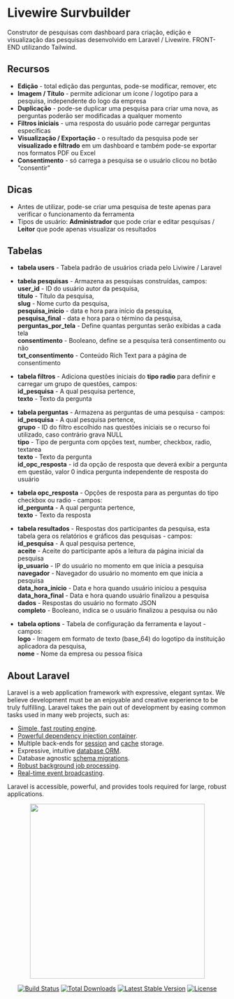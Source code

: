 # Livewire Survbuilder
Construtor de pesquisas com dashboard para criação, edição e visualização das pesquisas desenvolvido em Laravel / Livewire. FRONT-END utilizando Tailwind.

## Recursos
- <b>Edição</b> - total edição das perguntas, pode-se modificar, remover, etc
- <b>Imagem / Título</b> - permite adicionar um ícone / logotipo para a pesquisa, independente do logo da empresa
- <b>Duplicação</b> - pode-se duplicar uma pesquisa para criar uma nova, as perguntas poderão ser modificadas a qualquer momento
- <b>Filtros iniciais</b> - uma resposta do usuário pode carregar perguntas específicas
- <b>Visualização / Exportação</b> - o resultado da pesquisa pode ser <b>visualizado e filtrado</b> em um dashboard e também pode-se exportar nos formatos PDF ou Excel
- <b>Consentimento</b> - só carrega a pesquisa se o usuário clicou no botão "consentir"

## Dicas
- Antes de utilizar, pode-se criar uma pesquisa de teste apenas para verificar o funcionamento da ferramenta
- Tipos de usuário: <b>Administrador</b> que pode criar e editar pesquisas / <b>Leitor</b> que pode apenas visualizar os resultados

## Tabelas
- <b>tabela users</b> - Tabela padrão de usuários criada pelo Liviwire / Laravel<br>

- <b>tabela pesquisas</b> - Armazena as pesquisas construídas, campos: <br>
<b>user_id</b> - ID do usuário autor da pesquisa, <br>
<b>titulo</b> - Título da pesquisa, <br>
<b>slug</b> - Nome curto da pesquisa, <br> 
<b>pesquisa_inicio</b> - data e hora para início da pesquisa, <br>
<b>pesquisa_final</b> - data e hora para o término da pesquisa, <br>
<b>perguntas_por_tela</b> - Define quantas perguntas serão exibidas a cada tela <br>
<b>consentimento</b> - Booleano, define se a pesquisa terá consentimento ou não <br>
<b>txt_consentimento</b> - Conteúdo Rich Text para a página de consentimento <br>

- <b>tabela filtros</b> - Adiciona questões iniciais do <b>tipo radio</b> para definir e carregar um grupo de questões, campos: <br>
<b>id_pesquisa</b> - A qual pesquisa pertence, <br>
<b>texto</b> - Texto da pergunta <br>

- <b>tabela perguntas</b> - Armazena as perguntas de uma pesquisa - campos: <br>
<b>id_pesquisa</b> - A qual pesquisa pertence, <br>
<b>grupo</b> - ID do filtro escolhido nas questões iniciais se o recurso foi utilizado, caso contrário grava NULL <br>
<b>tipo</b> - Tipo de pergunta com opções text, number, checkbox, radio, textarea <br>
<b>texto</b> - Texto da pergunta <br>
<b>id_opc_resposta</b> - id da opção de resposta que deverá exibir a pergunta em questão, valor 0 indica pergunta independente de resposta do usuário <br>

- <b>tabela opc_resposta</b> - Opções de resposta para as perguntas do tipo checkbox ou radio - campos: <br>
<b>id_pergunta</b> - A qual pergunta pertence, <br>
<b>texto</b> - Texto da resposta <br>

- <b>tabela resultados</b> - Respostas dos participantes da pesquisa, esta tabela gera os relatórios e gráficos das pesquisas - campos: <br>
<b>id_pesquisa</b> - A qual pesquisa pertence, <br>
<b>aceite</b> - Aceite do participante após a leitura da página inicial da pesquisa <br>
<b>ip_usuario</b> - IP do usuário no momento em que inicia a pesquisa <br>
<b>navegador</b> - Navegador do usuário no momento em que inicia a pesquisa <br>
<b>data_hora_inicio</b> - Data e hora quando usuário iniciou a pesquisa <br>
<b>data_hora_final</b> - Data e hora quando usuário finalizou a pesquisa <br>
<b>dados</b> - Respostas do usuário no formato JSON <br>
<b>completo</b> - Booleano, indica se o usuário finalizou a pesquisa ou não <br>

- <b>tabela options</b> - Tabela de configuração da ferramenta e layout - campos: <br>
<b>logo</b> - Imagem em formato de texto (base_64) do logotipo da instituição aplicadora da pesquisa, <br>
<b>nome</b> - Nome da empresa ou pessoa física <br>


## About Laravel

Laravel is a web application framework with expressive, elegant syntax. We believe development must be an enjoyable and creative experience to be truly fulfilling. Laravel takes the pain out of development by easing common tasks used in many web projects, such as:

- [Simple, fast routing engine](https://laravel.com/docs/routing).
- [Powerful dependency injection container](https://laravel.com/docs/container).
- Multiple back-ends for [session](https://laravel.com/docs/session) and [cache](https://laravel.com/docs/cache) storage.
- Expressive, intuitive [database ORM](https://laravel.com/docs/eloquent).
- Database agnostic [schema migrations](https://laravel.com/docs/migrations).
- [Robust background job processing](https://laravel.com/docs/queues).
- [Real-time event broadcasting](https://laravel.com/docs/broadcasting).

Laravel is accessible, powerful, and provides tools required for large, robust applications.

<p align="center"><a href="https://laravel.com" target="_blank"><img src="https://raw.githubusercontent.com/laravel/art/master/logo-lockup/5%20SVG/2%20CMYK/1%20Full%20Color/laravel-logolockup-cmyk-red.svg" width="400"></a></p>

<p align="center">
<a href="https://travis-ci.org/laravel/framework"><img src="https://travis-ci.org/laravel/framework.svg" alt="Build Status"></a>
<a href="https://packagist.org/packages/laravel/framework"><img src="https://img.shields.io/packagist/dt/laravel/framework" alt="Total Downloads"></a>
<a href="https://packagist.org/packages/laravel/framework"><img src="https://img.shields.io/packagist/v/laravel/framework" alt="Latest Stable Version"></a>
<a href="https://packagist.org/packages/laravel/framework"><img src="https://img.shields.io/packagist/l/laravel/framework" alt="License"></a>
</p>


